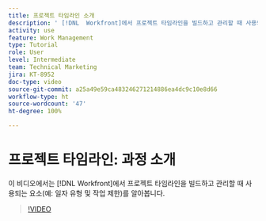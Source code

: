 ```yaml
---
title: 프로젝트 타임라인 소개
description: ' [!DNL  Workfront]에서 프로젝트 타임라인을 빌드하고 관리할 때 사용되는 요소(예: 일자 유형 및 작업 제한)를 알아봅니다.'
activity: use
feature: Work Management
type: Tutorial
role: User
level: Intermediate
team: Technical Marketing
jira: KT-8952
doc-type: video
source-git-commit: a25a49e59ca483246271214886ea4dc9c10e8d66
workflow-type: ht
source-wordcount: '47'
ht-degree: 100%

---
```


# 프로젝트 타임라인: 과정 소개

이 비디오에서는 [!DNL  Workfront]에서 프로젝트 타임라인을 빌드하고 관리할 때 사용되는 요소(예: 일자 유형 및 작업 제한)를 알아봅니다.

>[!VIDEO](https://video.tv.adobe.com/v/335212/?quality=12&learn=on)
